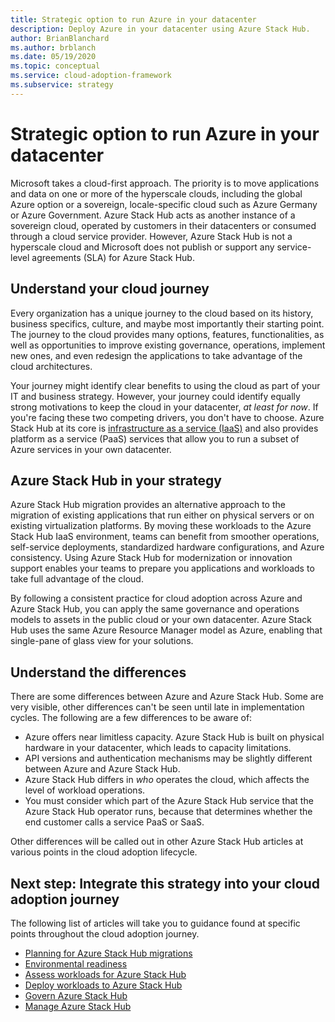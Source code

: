 ```yaml
---
title: Strategic option to run Azure in your datacenter
description: Deploy Azure in your datacenter using Azure Stack Hub.
author: BrianBlanchard
ms.author: brblanch
ms.date: 05/19/2020
ms.topic: conceptual
ms.service: cloud-adoption-framework
ms.subservice: strategy
---
```


# Strategic option to run Azure in your datacenter

Microsoft takes a cloud-first approach. The priority is to move applications and data on one or more of the hyperscale clouds, including the global Azure option or a sovereign, locale-specific cloud such as Azure Germany or Azure Government. Azure Stack Hub acts as another instance of a sovereign cloud, operated by customers in their datacenters or consumed through a cloud service provider. However, Azure Stack Hub is not a hyperscale cloud and Microsoft does not publish or support any service-level agreements (SLA) for Azure Stack Hub.

## Understand your cloud journey

Every organization has a unique journey to the cloud based on its history, business specifics, culture, and maybe most importantly their starting point. The journey to the cloud provides many options, features, functionalities, as well as opportunities to improve existing governance, operations, implement new ones, and even redesign the applications to take advantage of the cloud architectures.

Your journey might identify clear benefits to using the cloud as part of your IT and business strategy. However, your journey could identify equally strong motivations to keep the cloud in your datacenter, _at least for now_. If you're facing these two competing drivers, you don't have to choose. Azure Stack Hub at its core is [infrastructure as a service (IaaS)](https://azure.microsoft.com/blog/azure-stack-iaas-part-one) and also provides platform as a service (PaaS) services that allow you to run a subset of Azure services in your own datacenter.

## Azure Stack Hub in your strategy

Azure Stack Hub migration provides an alternative approach to the migration of existing applications that run either on physical servers or on existing virtualization platforms. By moving these workloads to the Azure Stack Hub IaaS environment, teams can benefit from smoother operations, self-service deployments, standardized hardware configurations, and Azure consistency. Using Azure Stack Hub for modernization or innovation support enables your teams to prepare you applications and workloads to take full advantage of the cloud.

By following a consistent practice for cloud adoption across Azure and Azure Stack Hub, you can apply the same governance and operations models to assets in the public cloud or your own datacenter. Azure Stack Hub uses the same Azure Resource Manager model as Azure, enabling that single-pane of glass view for your solutions.

## Understand the differences

There are some differences between Azure and Azure Stack Hub. Some are very visible, other differences can't be seen until late in implementation cycles. The following are a few differences to be aware of:

- Azure offers near limitless capacity. Azure Stack Hub is built on physical hardware in your datacenter, which leads to capacity limitations.
- API versions and authentication mechanisms may be slightly different between Azure and Azure Stack Hub.
- Azure Stack Hub differs in _who_ operates the cloud, which affects the level of workload operations.
- You must consider which part of the Azure Stack Hub service that the Azure Stack Hub operator runs, because that determines whether the end customer calls a service PaaS or SaaS.

Other differences will be called out in other Azure Stack Hub articles at various points in the cloud adoption lifecycle.

## Next step: Integrate this strategy into your cloud adoption journey

The following list of articles will take you to guidance found at specific points throughout the cloud adoption journey.

- [Planning for Azure Stack Hub migrations](./plan.md)
- [Environmental readiness](./ready.md)
- [Assess workloads for Azure Stack Hub](./migrate-assess.md)
- [Deploy workloads to Azure Stack Hub](./migrate-deploy.md)
- [Govern Azure Stack Hub](./govern.md)
- [Manage Azure Stack Hub](./manage.md)
